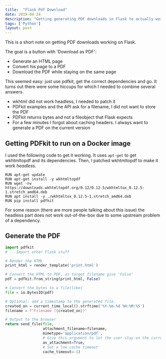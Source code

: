 ```yaml
---
title:  "Flask Pdf Download"
date: 2019-04-24
description: "Getting generating PDF downloads in Flask to actually work. Not as easy as it sounds..."
tags: ['Python']
layout: post
---
```

This is a short note on getting PDF downloads working on Flask.

The goal is a button with 'Download as PDF':

* Generate an HTML page
* Convert his page to a PDF
* Download the PDF while staying on the same page


This seemed easy: just use pdfkit, get the correct dependencies and go. It turns out there were some hiccups for which I needed to combine several answers.

* wkhtml did not work headless, I needed to patch it
* PDFkit examples and the API ask for a filename, I did not want to store the PDF
* PDFkit returns bytes and not a fileobject that Flask expects
* For a few minutes I forgot about caching headers. I always want to generate a PDF on the current version


## Getting PDFkit to run on a Docker image
I used the following code to get it working. It uses `apt-get` to get wkhtmltopdf and its dependencies. Then, I patched wkhtmltopdf to make it work _headless_.

```docker
RUN apt-get update
RUN apt-get install -y wkhtmltopdf
RUN wget -nv https://downloads.wkhtmltopdf.org/0.12/0.12.5/wkhtmltox_0.12.5-1.stretch_amd64.deb
RUN apt install -y ./wkhtmltox_0.12.5-1.stretch_amd64.deb
RUN pip install pdfkit
```

For some reason (there are more people talking about this issue) the headless part does not work out-of-the-box due to some upstream problem of a dependency.

## Generate the PDF

```python
import pdfkit
# ...Import other Flask stuff

# Render the HTML
print_html = render_template('print.html')

# Convert the HTML to PDF, as target filename give 'False'
pdf = pdfkit.from_string(print_html, False)

# Convert the bytes to a file(like)
file = io.BytesIO(pdf)

# Optional: add a timestamp to the generated file.
created_on = current_time_local().strftime('%Y-%m-%d %H:%M:%S')
filename = f"Filename ({created_on})"

# Output to the browser
return send_file(file,
                 attachment_filename=filename,
                 mimetype='application/pdf',
                 # Give this argument to let the user stay on the current page
                 as_attachment=True,
                 # Set a low cache timeout
                 cache_timeout=-1)
```
